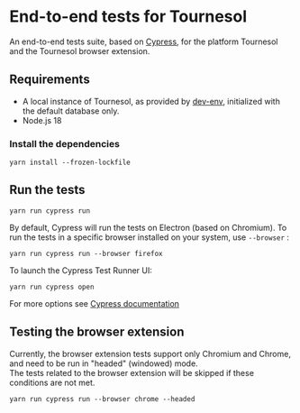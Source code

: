 # End-to-end tests for Tournesol

An end-to-end tests suite, based on [Cypress](https://www.cypress.io/), for the platform Tournesol and the Tournesol browser extension.

## Requirements

* A local instance of Tournesol, as provided by [dev-env](../dev-env/README.md), initialized with the default database only.
* Node.js 18

### Install the dependencies

```
yarn install --frozen-lockfile
```

## Run the tests

```
yarn run cypress run
```

By default, Cypress will run the tests on Electron (based on Chromium). 
To run the tests in a specific browser installed on your system, use `--browser` :
```
yarn run cypress run --browser firefox
```

To launch the Cypress Test Runner UI:
```
yarn run cypress open
```

For more options see [Cypress documentation](https://docs.cypress.io/guides/guides/command-line#Commands)


## Testing the browser extension

Currently, the browser extension tests support only Chromium and Chrome, and need to be run in "headed" (windowed) mode.  
The tests related to the browser extension will be skipped if these conditions are not met.

```
yarn run cypress run --browser chrome --headed
```
